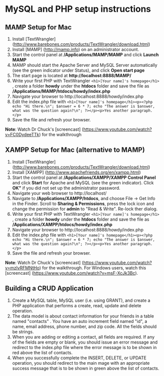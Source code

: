 MySQL and PHP setup instructions
================================

MAMP Setup for Mac
----------------------
1. Install [TextWrangler] (http://www.barebones.com/products/TextWrangler/download.html)
2. Install [MAMP] (http://mamp.info) on an administrator account.
3. Start the control panel at **/Applications/MAMP/MAMP** and click **Launch MAMP**
4. MAMP should start the Apache Server and MySQL Server automatically (see the green indicator under Status), and click **Open start page**
5. The start page is located at **http://localhost:8888/MAMP/**
6. Write your first PHP with TextWrangler `<h1>[Your name]'s homepage</h1>`
, create a folder **howdy** under the **htdocs** folder and save the file as **/Applications/MAMP/htdocs/howdy/index.php**
7. Navigate your browser to http://localhost:8888/howdy/index.php
8. Edit the index.php file with `<h1>[Your name]'s homepage</h1><p><?php echo "Hi there.\n"; $answer = 6 * 7; echo "The answer is $answer, what was the question again?\n"; ?></p><p>Yes another paragraph.</p>`
9. Save the file and refresh your browser.


**Note**: Watch Dr Chuck's [screencast] (https://www.youtube.com/watch?v=FC0DydeeTTk) for the walkthrough


XAMPP Setup for Mac (alternative to MAMP)
---------------------
1. Install [TextWrangler] (http://www.barebones.com/products/TextWrangler/download.html)
2. Install [XAMPP] (http://www.apachefriends.org/en/xampp.html)
3. Start the control panel at **/Applications/XAMPP/XAMPP Control Panel** and click **Start** for Apache and MySQL (see the green indicator). Click **OK"** if you did not set up the administrator password.
4. Navigate your web browser to http://localhost/
5. Navigate to **/Applications/XAMPP/htdocs**, and choose File -> Get Info in the Finder. Scroll to **Sharing & Permissions**, press the lock icon and change the permission for **admin** to "Read & Write". Re-lock ther dialog.
6. Write your first PHP with TextWrangler `<h1>[Your name]'s homepage</h1>`
, create a folder **howdy** under the **htdocs** folder and save the file as **/Applications/XAMPP/htdocs/howdy/index.php**
7. Navigate your browser to http://localhost:8888/howdy/index.php
8. Edit the index.php file with `<h1>[Your name]'s homepage</h1><p><?php echo "Hi there.\n"; $answer = 6 * 7; echo "The answer is $answer, what was the question again?\n"; ?></p><p>Yes another paragraph.</p>`
9. Save the file and refresh your browser.

**Note**: Watch Dr Chuck's [screencast] (https://www.youtube.com/watch?v=mzlvRFMNtHo) for the walkthrough. For Windows users, watch this [screencast] (https://www.youtube.com/watch?v=msF-XcJk3Bc).


Building a CRUD Application
-----------------------------
1. Create a MySQL table, MySQL user (i.e. using GRANT), and create a PHP application that performs a create, read, update and delete operation. 
2. The data model is about contact information for your friends in a table named "contacts" . You have an auto increment field named "id", a name, email address, phone number, and zip code. All the fields should be strings.
3. When you are adding or editing a contact, all fields are required. If any of the fields are empty or blank, you should issue an error message and redirect to the index.php file where the error message is to be shown in red above the list of contacts.
4. When you successfully complete the INSERT, DELETE, or UPDATE operation, you should redirect to the main mage with an appropriate success message that is to be shown in green above the list of contacts.
